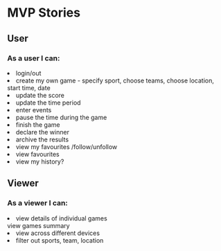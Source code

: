 <h1>MVP Stories</h1>

<h2>User</h2>
<h3>As a user I can:</h3>
<li>login/out</li>
<li>create my own game - specify sport, choose teams, choose location, start time, date
<li>update the score</li>
<li>update the time period</li>
<li>enter events</li>
<li>pause the time during the game</li>
<li>finish the game</li>
<li>declare the winner</li>
<li>archive the results</li>
<li>view my favourites /follow/unfollow</li>
<li>view favourites</li>
<li>view my history?</li>

<h2>Viewer</h2>
<h3>As a viewer I can:</h3>
<li>view details of individual games</li>
</li>view games summary</li>
<li>view across different devices</li>
<li>filter out sports, team, location</li>


